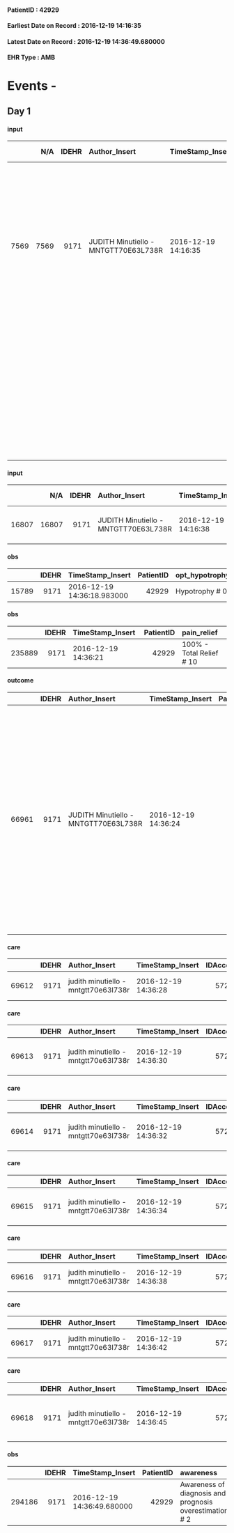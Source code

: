 
#### PatientID : 42929
#### Earliest Date on Record : 2016-12-19 14:16:35
#### Latest Date on Record : 2016-12-19 14:36:49.680000
#### EHR Type : AMB

# Events - 

## Day 1

#### input
|      |    N/A |   IDEHR | Author_Insert                        | TimeStamp_Insert    |   IDAccess | EHRType   |   PatientID |   IDDigitalSignDocument | persone_vicine   |   Unnamed: 0_y |   IDANAMNESI_MED |   Non_Rilevabile_y | Note_Non_Rilevabile_y   | opt_consapevolezza                                                      | diagnosis                                                                                                                                                                                                                               |
|-----:|-------:|--------:|:-------------------------------------|:--------------------|-----------:|:----------|------------:|------------------------:|:-----------------|---------------:|-----------------:|-------------------:|:------------------------|:------------------------------------------------------------------------|:----------------------------------------------------------------------------------------------------------------------------------------------------------------------------------------------------------------------------------------|
| 7569 |   7569 |    9171 | JUDITH Minutiello - MNTGTT70E63L738R | 2016-12-19 14:16:35 |      57250 | AMB       |       42929 |                  587106 | N/A              |           9468 |             5634 |                  0 | NR                      | Awareness uncertain despite the topic emerged during the evaluation # 6 | ca gastrico , sottoposta nel 2015 a gastrectomia parziale e successiva RT e CT, posizionata endoprotesi gastrica per recidiva ( 2/2016); attualmente IV stadio (non presente documentazione). Metastasi polmonari e dubbie peritoneali. |
|      |        |         |                                      |                     |            |           |             |                         |                  |                |                  |                    |                         |                                                                         | Ipotiroidismo.                                                                                                                                                                                                                          |
|      |        |         |                                      |                     |            |           |             |                         |                  |                |                  |                    |                         |                                                                         | Da alcuni mesi polineuropatia sensitivo-motoria assonale e deficit di memoria. Vasculopatia cerebrale cronic                                                                                                                            |
|      |        |         |                                      |                     |            |           |             |                         |                  |                |                  |                    |                         |                                                                         | Pregresso infarto intestinale da trombosi v. mesenterica sup. , TEP e TVP arto inf. sin.                                                                                                                                                |

#### input
|       |    N/A |   IDEHR | Author_Insert                        | TimeStamp_Insert    |   IDAccess | EHRType   |   PatientID |   IDDigitalSignDocument | persone_vicine   |   Unnamed: 0_y.1 |   IDDIAGNOSI_ICD |   Non_Rilevabile_y.1 | Note_Non_Rilevabile_y.1   | I_ICD                                                      | II_ICD                                           | III_ICD                                     | IV_ICD                          | V_ICD                                              | I_Anno   | IV_Anno   |
|------:|-------:|--------:|:-------------------------------------|:--------------------|-----------:|:----------|------------:|------------------------:|:-----------------|-----------------:|-----------------:|---------------------:|:--------------------------|:-----------------------------------------------------------|:-------------------------------------------------|:--------------------------------------------|:--------------------------------|:---------------------------------------------------|:---------|:----------|
| 16807 |  16807 |    9171 | JUDITH Minutiello - MNTGTT70E63L738R | 2016-12-19 14:16:38 |      57250 | AMB       |       42929 |                  587107 | N/A              |             2368 |             2368 |                    0 | NR                        | 1519 - Tumori maligni dello stomaco - non specificato#2032 | 1970 - Tumori maligni secondari del polmone#2148 | 4011 - Ipertensione essenziale benigna#2333 | 78093 - Perdita di memoria#4182 | 4379 - Vasculopatie cerebrali non specificate#2346 | 2015#55  | 2016#56   |

#### obs
|       |   IDEHR | TimeStamp_Insert           |   PatientID | opt_hypotrophy   | opt_anxiety   | chk_eloquence     | asthenia   | dyspnoea   | body_temp    | agitation_behavior_freq   | mood                | cognitive_state       |
|------:|--------:|:---------------------------|------------:|:-----------------|:--------------|:------------------|:-----------|:-----------|:-------------|:--------------------------|:--------------------|:----------------------|
| 15789 |    9171 | 2016-12-19 14:36:18.983000 |       42929 | Hypotrophy # 0   | Anxiety # 0   | fluent speech # 0 | Severe # 3 | No # 0     | Apyrexia # 0 | quiet # 0                 | demoralization # 03 | confused at times 0 # |

#### obs
|        |   IDEHR | TimeStamp_Insert    |   PatientID | pain_relief              |
|-------:|--------:|:--------------------|------------:|:-------------------------|
| 235889 |    9171 | 2016-12-19 14:36:21 |       42929 | 100% - Total Relief # 10 |

#### outcome
|       |   IDEHR | Author_Insert                        | TimeStamp_Insert    |   PatientID |   IDDigitalSignDocument |   IDPAI_VIDAS | opt_problem                                                |   opt_problem_num | opt_obiettivo                                                                                                                                                                                      |   opt_obiettivo_num | opt_stato_problema   |   opt_stato_problema_num | opt_interventi                                                                                                                                                                                                                                                                                                 |   opt_interventi_num |
|------:|--------:|:-------------------------------------|:--------------------|------------:|------------------------:|--------------:|:-----------------------------------------------------------|------------------:|:---------------------------------------------------------------------------------------------------------------------------------------------------------------------------------------------------|--------------------:|:---------------------|-------------------------:|:---------------------------------------------------------------------------------------------------------------------------------------------------------------------------------------------------------------------------------------------------------------------------------------------------------------|---------------------:|
| 66961 |    9171 | JUDITH Minutiello - MNTGTT70E63L738R | 2016-12-19 14:36:24 |       42929 |                  587141 |         69124 | Impaired mobility † / limitation of physical movement # 27 |                 1 | The patient utilizzer√ † ¬ † aids designed to increase the mobilit√ † ¬ † ¬ † ¬ß by establishing priorit√ attivit√ † for † ¬ † daily and reaching the awareness of the limits of his own body # 48 |                   4 | Open Problem # 1     |                        1 | Information - Make sure the patient / caregiver understands the explanations regarding the use of any aid # 344; Information - Explain the causes of fatigue # 346; Counseling - Help the patient identify their resources, abilit√ † ¬ † and interests and eliminate attivit√ † that are not essential. # 342 |                    4 |

#### care
|       |   IDEHR | Author_Insert                        | TimeStamp_Insert    |   IDAccess | EHRType   |   PatientID |   IDTERAPIE_OUTPAT_VIDAS | ds_altro_farmaco   | ds_dose   | opt_via_di_somm        | ds_ora          | dt_data_inizio      |   opt_pregressa |   opt_somm_terapia |   opt_estemporanea |   opt_termina |   opt_somm_in_pompa | opt_farmaco              |
|------:|--------:|:-------------------------------------|:--------------------|-----------:|:----------|------------:|-------------------------:|:-------------------|:----------|:-----------------------|:----------------|:--------------------|----------------:|-------------------:|-------------------:|--------------:|--------------------:|:-------------------------|
| 69612 |    9171 | judith minutiello - mntgtt70e63l738r | 2016-12-19 14:36:28 |      57250 | amb       |       42929 |                    47229 | ivor               | 0.2 ml    | subcutaneously # 3 = 3 | 09 # 9; 20 # 20 | 2016-12-19 00:00:00 |               0 |                  0 |                  0 |             0 |                   0 | other (see notes) # 2004 |

#### care
|       |   IDEHR | Author_Insert                        | TimeStamp_Insert    |   IDAccess | EHRType   |   PatientID |   IDTERAPIE_OUTPAT_VIDAS |   ds_dose | opt_via_di_somm   | ds_ora   | dt_data_inizio      |   opt_pregressa |   opt_somm_terapia |   opt_estemporanea |   opt_termina |   opt_somm_in_pompa | opt_farmaco                          |
|------:|--------:|:-------------------------------------|:--------------------|-----------:|:----------|------------:|-------------------------:|----------:|:------------------|:---------|:--------------------|----------------:|-------------------:|-------------------:|--------------:|--------------------:|:-------------------------------------|
| 69613 |    9171 | judith minutiello - mntgtt70e63l738r | 2016-12-19 14:36:30 |      57250 | amb       |       42929 |                    47230 |         1 | oral # 0 = 0      | 20 # 20  | 2016-12-19 00:00:00 |               0 |                  0 |                  0 |             0 |                   0 | pregabalin (lyrica 75 mg cps) # 1773 |

#### care
|       |   IDEHR | Author_Insert                        | TimeStamp_Insert    |   IDAccess | EHRType   |   PatientID |   IDTERAPIE_OUTPAT_VIDAS |   ds_dose | opt_via_di_somm   | ds_ora   | dt_data_inizio      |   opt_pregressa |   opt_somm_terapia |   opt_estemporanea |   opt_termina |   opt_somm_in_pompa | opt_farmaco                                    |
|------:|--------:|:-------------------------------------|:--------------------|-----------:|:----------|------------:|-------------------------:|----------:|:------------------|:---------|:--------------------|----------------:|-------------------:|-------------------:|--------------:|--------------------:|:-----------------------------------------------|
| 69614 |    9171 | judith minutiello - mntgtt70e63l738r | 2016-12-19 14:36:32 |      57250 | amb       |       42929 |                    47231 |         1 | oral # 0 = 0      | 08 # 8   | 2016-12-19 00:00:00 |               0 |                  0 |                  0 |             0 |                   0 | levothyroxine (eutirox 150 mcg tablets) # 1453 |

#### care
|       |   IDEHR | Author_Insert                        | TimeStamp_Insert    |   IDAccess | EHRType   |   PatientID |   IDTERAPIE_OUTPAT_VIDAS |   ds_dose | opt_via_di_somm   | ds_ora   | dt_data_inizio      |   opt_pregressa |   opt_somm_terapia |   opt_estemporanea |   opt_termina |   opt_somm_in_pompa | opt_farmaco                              |
|------:|--------:|:-------------------------------------|:--------------------|-----------:|:----------|------------:|-------------------------:|----------:|:------------------|:---------|:--------------------|----------------:|-------------------:|-------------------:|--------------:|--------------------:|:-----------------------------------------|
| 69615 |    9171 | judith minutiello - mntgtt70e63l738r | 2016-12-19 14:36:34 |      57250 | amb       |       42929 |                    47232 |        20 | oral # 0 = 0      | 22 # 22  | 2016-12-19 00:00:00 |               0 |                  0 |                  0 |             0 |                   0 | delorazepam (en gtt os 1 mg / ml) # 1851 |

#### care
|       |   IDEHR | Author_Insert                        | TimeStamp_Insert    |   IDAccess | EHRType   |   PatientID |   IDTERAPIE_OUTPAT_VIDAS | ds_altro_farmaco   |   ds_dose | opt_via_di_somm       | ds_ora   | dt_data_inizio      |   opt_pregressa |   opt_somm_terapia |   opt_estemporanea |   opt_termina |   opt_somm_in_pompa | opt_farmaco              |
|------:|--------:|:-------------------------------------|:--------------------|-----------:|:----------|------------:|-------------------------:|:-------------------|----------:|:----------------------|:---------|:--------------------|----------------:|-------------------:|-------------------:|--------------:|--------------------:|:-------------------------|
| 69616 |    9171 | judith minutiello - mntgtt70e63l738r | 2016-12-19 14:36:38 |      57250 | amb       |       42929 |                    47233 | nicetile           |         1 | intramuscular # 2 = 2 | 09 # 9   | 2016-12-19 00:00:00 |               0 |                  0 |                  0 |             0 |                   0 | other (see notes) # 2004 |

#### care
|       |   IDEHR | Author_Insert                        | TimeStamp_Insert    |   IDAccess | EHRType   |   PatientID |   IDTERAPIE_OUTPAT_VIDAS | ds_altro_farmaco   |   ds_dose | opt_via_di_somm   | ds_ora   | dt_data_inizio      |   opt_pregressa |   opt_somm_terapia |   opt_estemporanea |   opt_termina |   opt_somm_in_pompa | opt_farmaco              |
|------:|--------:|:-------------------------------------|:--------------------|-----------:|:----------|------------:|-------------------------:|:-------------------|----------:|:------------------|:---------|:--------------------|----------------:|-------------------:|-------------------:|--------------:|--------------------:|:-------------------------|
| 69617 |    9171 | judith minutiello - mntgtt70e63l738r | 2016-12-19 14:36:42 |      57250 | amb       |       42929 |                    47234 | delecit            |         1 | oral # 0 = 0      | 09 # 9   | 2016-12-19 00:00:00 |               0 |                  0 |                  0 |             0 |                   0 | other (see notes) # 2004 |

#### care
|       |   IDEHR | Author_Insert                        | TimeStamp_Insert    |   IDAccess | EHRType   |   PatientID |   IDTERAPIE_OUTPAT_VIDAS |   ds_dose | opt_via_di_somm     | ds_ora       | dt_data_inizio      | ds_note_y   |   opt_pregressa |   opt_somm_terapia |   opt_estemporanea |   opt_termina |   opt_somm_in_pompa | opt_farmaco                                   |
|------:|--------:|:-------------------------------------|:--------------------|-----------:|:----------|------------:|-------------------------:|----------:|:--------------------|:-------------|:--------------------|:------------|----------------:|-------------------:|-------------------:|--------------:|--------------------:|:----------------------------------------------|
| 69618 |    9171 | judith minutiello - mntgtt70e63l738r | 2016-12-19 14:36:45 |      57250 | amb       |       42929 |                    47235 |         1 | transdermal # 4 = 4 | other # 2476 | 2016-12-19 00:00:00 | every 72 h  |               0 |                  0 |                  0 |             0 |                   0 | fentanyl (durogesic tts 25 mcg / hour) # 1648 |

#### obs
|        |   IDEHR | TimeStamp_Insert           |   PatientID | awareness                                               |
|-------:|--------:|:---------------------------|------------:|:--------------------------------------------------------|
| 294186 |    9171 | 2016-12-19 14:36:49.680000 |       42929 | Awareness of diagnosis and prognosis overestimation # 2 |


